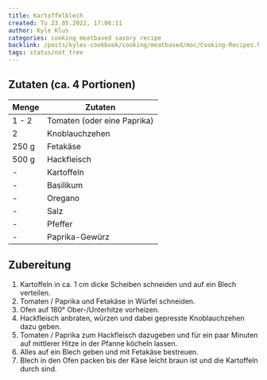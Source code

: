 ```yaml
---
title: Kartoffelblech
created: Tu 23.05.2022, 17:06:11
author: Kyle Klus
categories: cooking meatbased savory recipe
backlink: /posts/kyles-cookbook/cooking/meatbased/moc/Cooking-Recipes.html
tags: status/not_tree
---
```


## Zutaten (ca. 4 Portionen)

| Menge            | Zutaten                     |
| ---------------- | --------------------------- |
| 1 - 2              | Tomaten (oder eine Paprika) |
| 2                | Knoblauchzehen              |
| 250 g             | Fetakäse                    |
| 500 g             | Hackfleisch                 |
| -                | Kartoffeln                  |
| -                | Basilikum                   |
| -                | Oregano                     |
| -                | Salz                        |
| -                | Pfeffer                     |
| -                | Paprika-Gewürz              |

## Zubereitung

1. Kartoffeln in ca. 1 cm dicke Scheiben schneiden und auf ein Blech verteilen.
2. Tomaten / Paprika und Fetakäse in Würfel schneiden.
3. Ofen auf 180° Ober-/Unterhitze vorheizen.
4. Hackfleisch anbraten, würzen und dabei gepresste Knoblauchzehen dazu geben.
5. Tomaten / Paprika zum Hackfleisch dazugeben und für ein paar Minuten auf mittlerer Hitze in der Pfanne köcheln lassen.
6. Alles auf ein Blech geben und mit Fetakäse bestreuen.
7. Blech in den Ofen packen bis der Käse leicht braun ist und die Kartoffeln durch sind.
